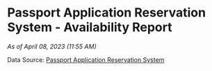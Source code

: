 # Passport Application Reservation System - Availability Report

*As of April 08, 2023 (11:55 AM)*

Data Source: [Passport Application Reservation System](https://eservices.immigration.gov.lk:8443/appointment/pages/reservationApplication.xhtml)